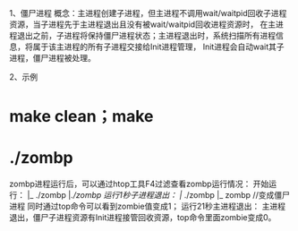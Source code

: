 1、僵尸进程
  概念：主进程创建子进程，但主进程不调用wait/waitpid回收子进程资源，当子进程先于主进程退出且没有被wait/waitpid回收进程资源时，
在主进程退出之前，子进程将保持僵尸进程状态；主进程退出时，系统扫描所有进程信息，将属于该主进程的所有子进程交接给Init进程管理，
Init进程会自动wait其子进程，僵尸进程被处理。

2、示例
  # make clean；make
  # ./zombp
  zombp进程运行后，可以通过htop工具F4过滤查看zombp运行情况：
  开始运行：
   |_ ./zombp
     |_./zombp
   运行1秒子进程退出：
   |_ ./zombp
     |_ zombp     //变成僵尸进程
   同时通过top命令可以看到zombie值变成1；
   运行21秒主进程退出：
   主进程退出，僵尸子进程资源有Init进程接管回收资源，top命令里面zombie变成0。
